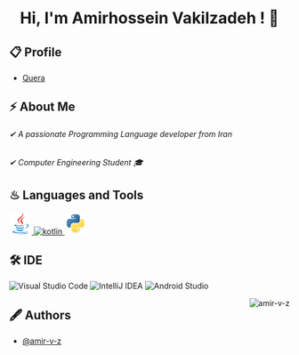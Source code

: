 <h1 align="center">Hi, I'm Amirhossein Vakilzadeh ! 👋</h1>

## 📋 Profile
- <a href="https://quera.org/profile/amir_v_z">Quera</a>

## ⚡ About Me
<h6 align="left">✔ A passionate Programming Language developer from Iran</h6>
<h6 align="left">✔ Computer Engineering Student 🎓</h6>

## ♨ Languages and Tools
<p align="left"> <a href="https://www.java.com" target="_blank" rel="noreferrer"> <img src="https://raw.githubusercontent.com/devicons/devicon/master/icons/java/java-original.svg" alt="java" width="40" height="40"/> </a> <a href="https://kotlinlang.org" target="_blank" rel="noreferrer"> <img src="https://www.vectorlogo.zone/logos/kotlinlang/kotlinlang-icon.svg" alt="kotlin" width="40" height="40"/> </a> <a href="https://www.python.org" target="_blank" rel="noreferrer"> <img src="https://raw.githubusercontent.com/devicons/devicon/master/icons/python/python-original.svg" alt="python" width="40" height="40"/> </a> </p>

## 🛠 IDE

<div float="right">
  <img alt="Visual Studio Code" src="https://img.shields.io/badge/VisualStudioCode-0078d7.svg?style=for-the-badge&logo=visual-studio-code&logoColor=white"/>
  <img alt="IntelliJ IDEA" src="https://img.shields.io/badge/IntelliJIDEA-000000.svg?style=for-the-badge&logo=intellij-idea&logoColor=white"/>
  <img alt="Android Studio" src="https://img.shields.io/badge/AndroidStudio-00a8ff.svg?style=for-the-badge&logo=android-studio&logoColor=white"/>
</div>

<p><img align="right" src="https://github-readme-stats.vercel.app/api/top-langs?username=amir-v-z&show_icons=true&theme=highcontrast&hide_border=true&locale=en&layout=compact" alt="amir-v-z" /></p>

## 🖋 Authors
- [@amir-v-z](https://www.github.com/amir-v-z)

